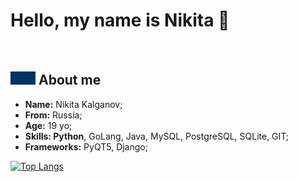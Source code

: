 <h1><strong>Hello, my name is Nikita 👋</strong></h1>

<img src="https://komarev.com/ghpvc/?username=kremogen&style=flat-square&color=blue" alt=""/>

<h2><img src="res/cat.gif" width="40px"> About me</h2>

<ul align="left">
    <!-- <img src="res/hameru.png" align="right" height="180px"> -->
    <li><strong>Name:</strong> Nikita Kalganov;</li>
    <li><strong>From:</strong> Russia;</li>
    <li><strong>Age:</strong> 19 yo;</li>
    <li><strong>Skills: Python</strong>, GoLang, Java, MySQL, PostgreSQL, SQLite, GIT;</li>
    <li><strong>Frameworks:</strong> PyQT5, Django;</li>
</ul>
<h2 style="font-size: 0; margin-top: 5px;"></h2>

[![Top Langs](https://github-readme-stats.vercel.app/api/top-langs/?username=kremogen&layout=compact&theme=vision-friendly-light)](https://github.com/anuraghazra/github-readme-stats)
